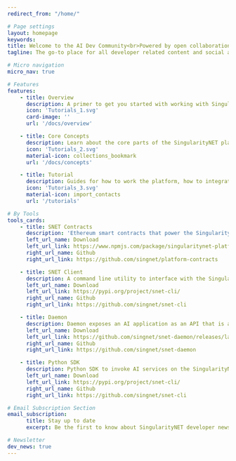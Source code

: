 ```yaml
---
redirect_from: "/home/"

# Page settings
layout: homepage
keywords:
title: Welcome to the AI Dev Community<br>Powered by open collaboration.
tagline: The go-to place for all developer related content and social activities.<br>SingularityNET lets anyone create, share, and monetize AI services at scale.

# Micro navigation
micro_nav: true

# Features    
features:
    - title: Overview
      description: A primer to get you started with working with SingularityNET tools & software and the Blockchain.
      icon: 'Tutorials_1.svg'
      card-image: ''
      url: '/docs/overview'

    - title: Core Concepts
      description: Learn about the core parts of the SingularityNET platform and how it works under the hood.
      icon: 'Tutorials_2.svg'
      material-icon: collections_bookmark
      url: '/docs/concepts'

    - title: Tutorial
      description: Guides for how to work the platform, how to integrate SingularityNET services into your software, and even how to publish your own services!
      icon: 'Tutorials_3.svg'
      material-icon: import_contacts
      url: '/tutorials'

# By Tools  
tools_cards:
    - title: SNET Contracts
      description: 'Ethereum smart contracts that power the SingularityNet platform'
      left_url_name: Download
      left_url_link: https://www.npmjs.com/package/singularitynet-platform-contracts
      right_url_name: Github
      right_url_link: https://github.com/singnet/platform-contracts

    - title: SNET Client
      description: A command line utility to interface with the SingularityNet platform
      left_url_name: Download
      left_url_link: https://pypi.org/project/snet-cli/
      right_url_name: Github
      right_url_link: https://github.com/singnet/snet-cli

    - title: Daemon
      description: Daemon exposes an AI application as an API that is accessible through the SingularityNET platform. 
      left_url_name: Download
      left_url_link: https://github.com/singnet/snet-daemon/releases/latest
      right_url_name: Github
      right_url_link: https://github.com/singnet/snet-daemon

    - title: Python SDK
      description: Python SDK to invoke AI services on the SingularityNet platform programatically
      left_url_name: Download
      left_url_link: https://pypi.org/project/snet-cli/
      right_url_name: Github
      right_url_link: https://github.com/singnet/snet-cli

# Email Subscription Section
email_subscription:
      title: Stay up to date
      excerpt: Be the first to know about SingularityNET developer news and get the newest tutorials, articles, and updates.

# Newsletter
dev_news: true
---
```

